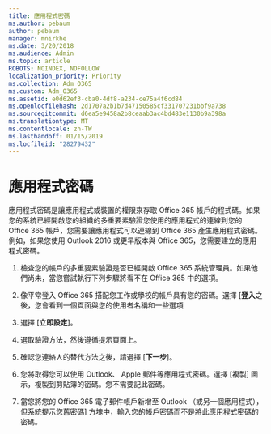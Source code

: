 ```yaml
---
title: 應用程式密碼
ms.author: pebaum
author: pebaum
manager: mnirkhe
ms.date: 3/20/2018
ms.audience: Admin
ms.topic: article
ROBOTS: NOINDEX, NOFOLLOW
localization_priority: Priority
ms.collection: Adm_O365
ms.custom: Adm_O365
ms.assetid: e0d62ef3-cba0-4df8-a234-ce75a4f6cd84
ms.openlocfilehash: 2d1707a2b1b7d47150585cf331707231bbf9a738
ms.sourcegitcommit: d6ea5e9458a2b8ceaab3ac4bd483e1130b9a398a
ms.translationtype: MT
ms.contentlocale: zh-TW
ms.lasthandoff: 01/15/2019
ms.locfileid: "28279432"
---
```

# <a name="app-passwords"></a>應用程式密碼

應用程式密碼是讓應用程式或裝置的權限來存取 Office 365 帳戶的程式碼。如果您的系統已經開啟您的組織的多重要素驗證您使用的應用程式的連線到您的 Office 365 帳戶，您需要讓應用程式可以連線到 Office 365 產生應用程式密碼。例如，如果您使用 Outlook 2016 或更早版本與 Office 365，您需要建立的應用程式密碼。
  
1. 檢查您的帳戶的多重要素驗證是否已經開啟 Office 365 系統管理員。如果他們尚未，當您嘗試執行下列步驟將看不在 Office 365 中的選項。
    
2. 像平常登入 Office 365 搭配您工作或學校的帳戶具有您的密碼。選擇 [**登入**之後，您會看到一個頁面與您的使用者名稱和一些選項 
    
3. 選擇 [**立即設定**]。 
    
4. 選取驗證方法，然後遵循提示頁面上。
    
5. 確認您連絡人的替代方法之後，請選擇 [**下一步**]。 
    
6. 您將取得您可以使用 Outlook、 Apple 郵件等應用程式密碼。選擇 [複製] 圖示，複製到剪貼簿的密碼。您不需要記此密碼。 
    
7. 當您將您的 Office 365 電子郵件帳戶新增至 Outlook （或另一個應用程式），但系統提示您舊密碼] 方塊中，輸入您的帳戶密碼而不是將此應用程式密碼的密碼。 
    

